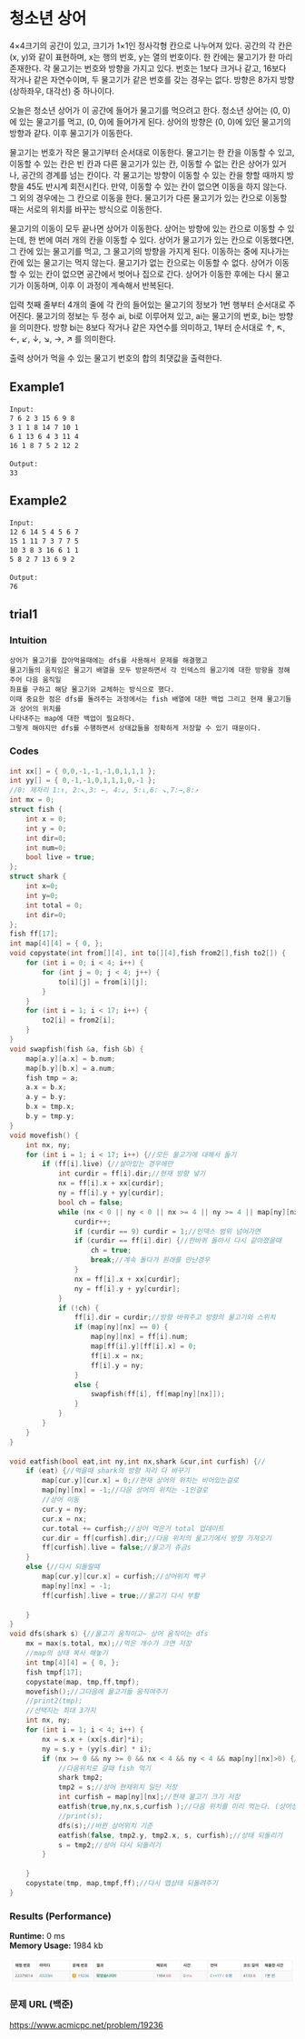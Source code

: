 # 청소년 상어

4×4크기의 공간이 있고, 크기가 1×1인 정사각형 칸으로 나누어져 있다. 공간의 각 칸은 (x, y)와 같이 표현하며, x는 행의 번호, y는 열의 번호이다. 한 칸에는 물고기가 한 마리 존재한다. 각 물고기는 번호와 방향을 가지고 있다. 번호는 1보다 크거나 같고, 16보다 작거나 같은 자연수이며, 두 물고기가 같은 번호를 갖는 경우는 없다. 방향은 8가지 방향(상하좌우, 대각선) 중 하나이다.

오늘은 청소년 상어가 이 공간에 들어가 물고기를 먹으려고 한다. 청소년 상어는 (0, 0)에 있는 물고기를 먹고, (0, 0)에 들어가게 된다. 상어의 방향은 (0, 0)에 있던 물고기의 방향과 같다. 이후 물고기가 이동한다.

물고기는 번호가 작은 물고기부터 순서대로 이동한다. 물고기는 한 칸을 이동할 수 있고, 이동할 수 있는 칸은 빈 칸과 다른 물고기가 있는 칸, 이동할 수 없는 칸은 상어가 있거나, 공간의 경계를 넘는 칸이다. 각 물고기는 방향이 이동할 수 있는 칸을 향할 때까지 방향을 45도 반시계 회전시킨다. 만약, 이동할 수 있는 칸이 없으면 이동을 하지 않는다. 그 외의 경우에는 그 칸으로 이동을 한다. 물고기가 다른 물고기가 있는 칸으로 이동할 때는 서로의 위치를 바꾸는 방식으로 이동한다.

물고기의 이동이 모두 끝나면 상어가 이동한다. 상어는 방향에 있는 칸으로 이동할 수 있는데, 한 번에 여러 개의 칸을 이동할 수 있다. 상어가 물고기가 있는 칸으로 이동했다면, 그 칸에 있는 물고기를 먹고, 그 물고기의 방향을 가지게 된다. 이동하는 중에 지나가는 칸에 있는 물고기는 먹지 않는다. 물고기가 없는 칸으로는 이동할 수 없다. 상어가 이동할 수 있는 칸이 없으면 공간에서 벗어나 집으로 간다. 상어가 이동한 후에는 다시 물고기가 이동하며, 이후 이 과정이 계속해서 반복된다.

입력
첫째 줄부터 4개의 줄에 각 칸의 들어있는 물고기의 정보가 1번 행부터 순서대로 주어진다. 물고기의 정보는 두 정수 ai, bi로 이루어져 있고, ai는 물고기의 번호, bi는 방향을 의미한다. 방향 bi는 8보다 작거나 같은 자연수를 의미하고, 1부터 순서대로 ↑, ↖, ←, ↙, ↓, ↘, →, ↗ 를 의미한다.

출력
상어가 먹을 수 있는 물고기 번호의 합의 최댓값을 출력한다.


## Example1

```
Input: 
7 6 2 3 15 6 9 8
3 1 1 8 14 7 10 1
6 1 13 6 4 3 11 4
16 1 8 7 5 2 12 2

Output: 
33
```

## Example2

```
Input: 
12 6 14 5 4 5 6 7
15 1 11 7 3 7 7 5
10 3 8 3 16 6 1 1
5 8 2 7 13 6 9 2

Output: 
76
```

## trial1
### Intuition
```
상어가 물고기를 잡아먹을때에는 dfs를 사용해서 문제를 해결했고
물고기들의 움직임은 물고기 배열을 모두 방문하면서 각 인덱스의 물고기에 대한 방향을 정해주어 다음 움직일
좌표를 구하고 해당 물고기와 교체하는 방식으로 했다.
이때 중요한 점은 dfs를 돌려주는 과정에서는 fish 배열에 대한 백업 그리고 현재 물고기들과 상어의 위치를
나타내주는 map에 대한 백업이 필요하다.
그렇게 해야지만 dfs를 수행하면서 상태값들을 정확하게 저장할 수 있기 때문이다.
```
### Codes  
```cpp
int xx[] = { 0,0,-1,-1,-1,0,1,1,1 };
int yy[] = { 0,-1,-1,0,1,1,1,0,-1 };
//0: 제자리 1:↑, 2:↖,3: ←, 4:↙, 5:↓,6: ↘,7:→,8:↗
int mx = 0;
struct fish {
    int x = 0;
    int y = 0;
    int dir=0;
    int num=0;
    bool live = true;
};
struct shark {
    int x=0;
    int y=0;
    int total = 0;
    int dir=0;
};
fish ff[17];
int map[4][4] = { 0, };
void copystate(int from[][4], int to[][4],fish from2[],fish to2[]) {
    for (int i = 0; i < 4; i++) {
        for (int j = 0; j < 4; j++) {
            to[i][j] = from[i][j];
        }
    }
    for (int i = 1; i < 17; i++) {
        to2[i] = from2[i];
    }
}
void swapfish(fish &a, fish &b) {
    map[a.y][a.x] = b.num;
    map[b.y][b.x] = a.num;
    fish tmp = a;
    a.x = b.x;
    a.y = b.y;
    b.x = tmp.x;
    b.y = tmp.y;
}
void movefish() {
    int nx, ny;
    for (int i = 1; i < 17; i++) {//모든 물고기에 대해서 돌기
        if (ff[i].live) {//살아있는 경우에만
            int curdir = ff[i].dir;//현재 방향 넣기
            nx = ff[i].x + xx[curdir];
            ny = ff[i].y + yy[curdir];
            bool ch = false;
            while (nx < 0 || ny < 0 || nx >= 4 || ny >= 4 || map[ny][nx]<0) {//방향 정해주기
                curdir++;
                if (curdir == 9) curdir = 1;//인덱스 범위 넘어가면
                if (curdir == ff[i].dir) {//한바퀴 돌아서 다시 같아졌을때
                    ch = true;
                    break;//계속 돌다가 원래를 만난경우
                }
                nx = ff[i].x + xx[curdir];
                ny = ff[i].y + yy[curdir];
            }
            if (!ch) {
                ff[i].dir = curdir;//방향 바꿔주고 방향의 물고기와 스위치
                if (map[ny][nx] == 0) {
                    map[ny][nx] = ff[i].num;
                    map[ff[i].y][ff[i].x] = 0;
                    ff[i].x = nx;
                    ff[i].y = ny;
                }
                else {
                    swapfish(ff[i], ff[map[ny][nx]]);
                }
            }
        }
    }
}

void eatfish(bool eat,int ny,int nx,shark &cur,int curfish) {//
    if (eat) {//먹을때 shark의 방향 자리 다 바꾸기
        map[cur.y][cur.x] = 0;//현재 상어의 위치는 비어있는걸로
        map[ny][nx] = -1;//다음 상어의 위치는 -1인걸로
        //상어 이동
        cur.y = ny;
        cur.x = nx;
        cur.total += curfish;//상어 먹은거 total 업데이트
        cur.dir = ff[curfish].dir;//다음 위치의 물고기에서 방향 가져오기
        ff[curfish].live = false;//물고기 쥬금s
    }
    else {//다시 되돌릴때
        map[cur.y][cur.x] = curfish;//상어위치 빡구
        map[ny][nx] = -1;
        ff[curfish].live = true;//물고기 다시 부활

    }
}
void dfs(shark s) {//물고기 움직이고~ 상어 움직이는 dfs
    mx = max(s.total, mx);//먹은 개수가 크면 저장
    //map의 상태 복사 해놓기
    int tmp[4][4] = { 0, };
    fish tmpf[17];
    copystate(map, tmp,ff,tmpf);
    movefish();//그다음에 물고기들 움직여주기
    //print2(tmp);
    //선택지는 최대 3가지
    int nx, ny;
    for (int i = 1; i < 4; i++) {
        nx = s.x + (xx[s.dir]*i);
        ny = s.y + (yy[s.dir] * i);
        if (nx >= 0 && ny >= 0 && nx < 4 && ny < 4 && map[ny][nx]>0) {//범위 안이고 물고기가 있는경우에만 이동
            //다음위치로 갈때 fish 먹기
            shark tmp2;
            tmp2 = s;//상어 현재위치 일단 저장
            int curfish = map[ny][nx];//현재 물고기 크기 저장
            eatfish(true,ny,nx,s,curfish );//다음 위치를 미리 먹는다. (상어상태도 변함)
            //print(s);
            dfs(s);//바뀐 상어위치 기준
            eatfish(false, tmp2.y, tmp2.x, s, curfish);//상태 되돌리기
            s = tmp2;//상어 다시 되돌리기
        }
        
    }
    copystate(tmp, map,tmpf,ff);//다시 맵상태 되돌려주기
}
```

### Results (Performance)  
**Runtime:** 0 ms   
**Memory Usage:**   1984 kb    

<p align="center"> 
<img src="./capture.JPG">
</p>


### 문제 URL (백준)  
https://www.acmicpc.net/problem/19236